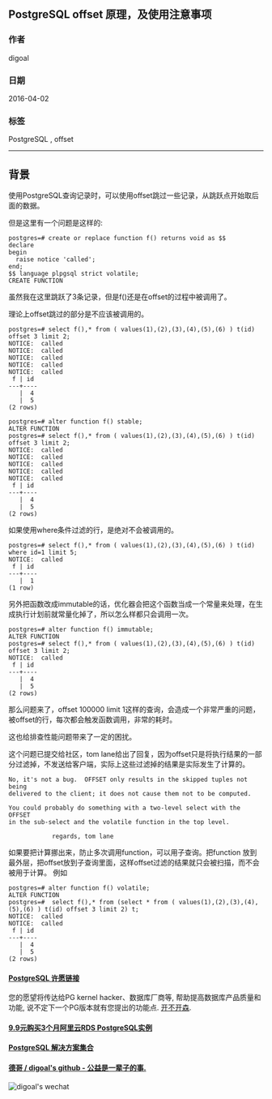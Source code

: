 ## PostgreSQL offset 原理，及使用注意事项  
                                                                 
### 作者                                                                 
digoal                                                                 
                                                                 
### 日期                                                                 
2016-04-02                                                               
                                                                 
### 标签                                                                 
PostgreSQL , offset   
                                                                 
----                                                                 
                                                                 
## 背景           
使用PostgreSQL查询记录时，可以使用offset跳过一些记录，从跳跃点开始取后面的数据。  
  
但是这里有一个问题是这样的:  
  
```  
postgres=# create or replace function f() returns void as $$  
declare  
begin  
  raise notice 'called';  
end;  
$$ language plpgsql strict volatile;  
CREATE FUNCTION  
```  
  
虽然我在这里跳跃了3条记录，但是f()还是在offset的过程中被调用了。  
  
理论上offset跳过的部分是不应该被调用的。  
  
```  
postgres=# select f(),* from ( values(1),(2),(3),(4),(5),(6) ) t(id) offset 3 limit 2;  
NOTICE:  called  
NOTICE:  called  
NOTICE:  called  
NOTICE:  called  
NOTICE:  called  
 f | id   
---+----  
   |  4  
   |  5  
(2 rows)  
  
postgres=# alter function f() stable;  
ALTER FUNCTION  
postgres=# select f(),* from ( values(1),(2),(3),(4),(5),(6) ) t(id) offset 3 limit 2;  
NOTICE:  called  
NOTICE:  called  
NOTICE:  called  
NOTICE:  called  
NOTICE:  called  
 f | id   
---+----  
   |  4  
   |  5  
(2 rows)  
```  
  
如果使用where条件过滤的行，是绝对不会被调用的。  
  
```  
postgres=# select f(),* from ( values(1),(2),(3),(4),(5),(6) ) t(id) where id=1 limit 5;  
NOTICE:  called  
 f | id   
---+----  
   |  1  
(1 row)  
```  
  
另外把函数改成immutable的话，优化器会把这个函数当成一个常量来处理，在生成执行计划前就常量化掉了，所以怎么样都只会调用一次。  
  
```  
postgres=# alter function f() immutable;  
ALTER FUNCTION  
postgres=# select f(),* from ( values(1),(2),(3),(4),(5),(6) ) t(id) offset 3 limit 2;  
NOTICE:  called  
 f | id   
---+----  
   |  4  
   |  5  
(2 rows)  
```  
  
那么问题来了，offset 100000 limit 1这样的查询，会造成一个非常严重的问题，被offset的行，每次都会触发函数调用，非常的耗时。  
  
这也给排查性能问题带来了一定的困扰。  
  
这个问题已提交给社区，tom lane给出了回复，因为offset只是将执行结果的一部分过滤掉，不发送给客户端，实际上这些过滤掉的结果是实际发生了计算的。  
  
```  
No, it's not a bug.  OFFSET only results in the skipped tuples not being  
delivered to the client; it does not cause them not to be computed.  
  
You could probably do something with a two-level select with the OFFSET  
in the sub-select and the volatile function in the top level.  
  
            regards, tom lane    
```  
  
如果要把计算挪出来，防止多次调用function，可以用子查询。把function 放到最外层，把offset放到子查询里面，这样offset过滤的结果就只会被扫描，而不会被用于计算。 例如  
  
```  
postgres=# alter function f() volatile;  
ALTER FUNCTION  
postgres=#  select f(),* from (select * from ( values(1),(2),(3),(4),(5),(6) ) t(id) offset 3 limit 2) t;  
NOTICE:  called  
NOTICE:  called  
 f | id   
---+----  
   |  4  
   |  5  
(2 rows)  
```  
    
  
  
  
  
  
  
  
  
  
  
  
  
  
  
  
  
  
  
  
  
  
  
  
  
  
  
  
  
  
  
  
  
  
  
  
  
  
  
  
  
  
  
  
  
  
  
  
  
  
  
  
  
  
  
  
  
  
  
  
  
  
  
  
#### [PostgreSQL 许愿链接](https://github.com/digoal/blog/issues/76 "269ac3d1c492e938c0191101c7238216")
您的愿望将传达给PG kernel hacker、数据库厂商等, 帮助提高数据库产品质量和功能, 说不定下一个PG版本就有您提出的功能点. [开不开森](https://github.com/digoal/blog/issues/76 "269ac3d1c492e938c0191101c7238216").  
  
  
#### [9.9元购买3个月阿里云RDS PostgreSQL实例](https://www.aliyun.com/database/postgresqlactivity "57258f76c37864c6e6d23383d05714ea")
  
  
#### [PostgreSQL 解决方案集合](https://yq.aliyun.com/topic/118 "40cff096e9ed7122c512b35d8561d9c8")
  
  
#### [德哥 / digoal's github - 公益是一辈子的事.](https://github.com/digoal/blog/blob/master/README.md "22709685feb7cab07d30f30387f0a9ae")
  
  
![digoal's wechat](../pic/digoal_weixin.jpg "f7ad92eeba24523fd47a6e1a0e691b59")
  
